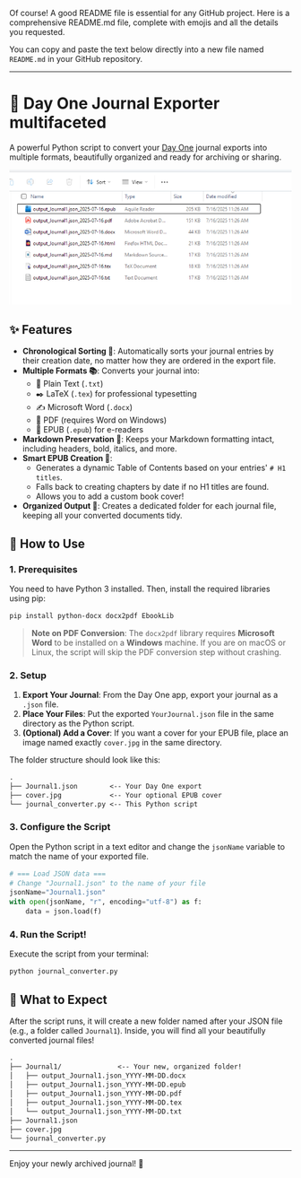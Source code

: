 Of course! A good README file is essential for any GitHub project. Here is a comprehensive README.md file, complete with emojis and all the details you requested.

You can copy and paste the text below directly into a new file named `README.md` in your GitHub repository.

---

# 📔 Day One Journal Exporter  multifaceted

A powerful Python script to convert your [Day One](https://dayoneapp.com/) journal exports into multiple formats, beautifully organized and ready for archiving or sharing.

![output_files](files.png) 

## ✨ Features

*   **Chronological Sorting 📅**: Automatically sorts your journal entries by their creation date, no matter how they are ordered in the export file.
*   **Multiple Formats 📚**: Converts your journal into:
    *   📄 Plain Text (`.txt`)
    *   ✒️ LaTeX (`.tex`) for professional typesetting
    *   ✍️ Microsoft Word (`.docx`)
    *   📑 PDF (requires Word on Windows)
    *   📖 EPUB (`.epub`) for e-readers
*   **Markdown Preservation 💅**: Keeps your Markdown formatting intact, including headers, bold, italics, and more.
*   **Smart EPUB Creation 🧠**:
    *   Generates a dynamic Table of Contents based on your entries' `# H1 titles`.
    *   Falls back to creating chapters by date if no H1 titles are found.
    *   Allows you to add a custom book cover!
*   **Organized Output 📂**: Creates a dedicated folder for each journal file, keeping all your converted documents tidy.

## 🚀 How to Use

### 1. Prerequisites

You need to have Python 3 installed. Then, install the required libraries using pip:

```bash
pip install python-docx docx2pdf EbookLib
```

> **Note on PDF Conversion**: The `docx2pdf` library requires **Microsoft Word** to be installed on a **Windows** machine. If you are on macOS or Linux, the script will skip the PDF conversion step without crashing.

### 2. Setup

1.  **Export Your Journal**: From the Day One app, export your journal as a `.json` file.
2.  **Place Your Files**: Put the exported `YourJournal.json` file in the same directory as the Python script.
3.  **(Optional) Add a Cover**: If you want a cover for your EPUB file, place an image named exactly `cover.jpg` in the same directory.

The folder structure should look like this:

```
.
├── Journal1.json        <-- Your Day One export
├── cover.jpg            <-- Your optional EPUB cover
└── journal_converter.py <-- This Python script
```

### 3. Configure the Script

Open the Python script in a text editor and change the `jsonName` variable to match the name of your exported file.

```python
# === Load JSON data ===
# Change "Journal1.json" to the name of your file
jsonName="Journal1.json" 
with open(jsonName, "r", encoding="utf-8") as f:
    data = json.load(f)
```

### 4. Run the Script!

Execute the script from your terminal:

```bash
python journal_converter.py
```

## 📂 What to Expect

After the script runs, it will create a new folder named after your JSON file (e.g., a folder called `Journal1`). Inside, you will find all your beautifully converted journal files!

```
.
├── Journal1/              <-- Your new, organized folder!
│   ├── output_Journal1.json_YYYY-MM-DD.docx
│   ├── output_Journal1.json_YYYY-MM-DD.epub
│   ├── output_Journal1.json_YYYY-MM-DD.pdf
│   ├── output_Journal1.json_YYYY-MM-DD.tex
│   └── output_Journal1.json_YYYY-MM-DD.txt
├── Journal1.json
├── cover.jpg
└── journal_converter.py
```

---

Enjoy your newly archived journal! 🎉